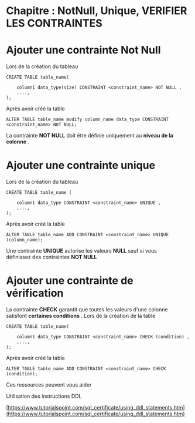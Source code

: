 # Chapitre : NotNull, Unique,  VERIFIER LES CONTRAINTES


# Ajouter une contrainte Not Null

Lors de la création du tableau

```
CREATE TABLE table_name(

	column1 data_type(size) CONSTRAINT <constraint_name> NOT NULL ,
	,...,
);
```

Après avoir créé la table

```
ALTER TABLE table_name modify column_name data_type CONSTRAINT <constraint_name> NOT NULL;
```

La contrainte **NOT NULL** doit être définie uniquement au **niveau de la colonne** .

# Ajouter une contrainte unique

Lors de la création du tableau

```
CREATE TABLE table_name (

	column1 data_type CONSTRAINT <constraint_name> UNIQUE ,
	,...,
);
```

Après avoir créé la table

```
ALTER TABLE table_name ADD CONSTRAINT <constraint_name> UNIQUE (column_name);
```

Une contrainte **UNIQUE** autorise les valeurs **NULL** sauf si vous définissez des contraintes **NOT NULL**

# Ajouter une contrainte de vérification

La contrainte **CHECK** garantit que toutes les valeurs d'une colonne satisfont **certaines conditions** .
Lors de la création de la table

```
CREATE TABLE table_name(

	column1 data_type CONSTRAINT <constraint_name> CHECK (condition) ,
	,...,
);
```

Après avoir créé la table

```
ALTER TABLE table_name ADD CONSTRAINT <constraint_name> CHECK (condition);
```

Ces ressources peuvent vous aider

Utilisation des instructions DDL

[https://www.tutorialspoint.com/sql_certificate/using_ddl_statements.htm](https://www.tutorialspoint.com/sql_certificate/using_ddl_statements.htm)
